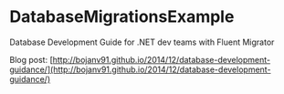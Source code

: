 DatabaseMigrationsExample
=========================

Database Development Guide for .NET dev teams with Fluent Migrator

Blog post: [http://bojanv91.github.io/2014/12/database-development-guidance/](http://bojanv91.github.io/2014/12/database-development-guidance/)
